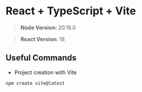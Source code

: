 # React + TypeScript + Vite

> **Node Version:** 20.18.0

> **React Version:** 18

## Useful Commands

* Project creation with Vite 

~~~
npm create vite@latest
~~~
